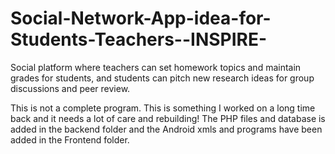# Social-Network-App-idea-for-Students-Teachers--INSPIRE-
Social platform where teachers can set homework topics and maintain grades for students, and students can pitch new research ideas for group discussions and peer review.


This is not a complete program. This is something I worked on a long time back and it needs a lot of care and rebuilding!
The PHP files and database is added in the backend folder and the Android xmls and programs have been added in the Frontend folder.
